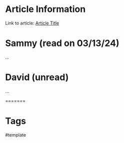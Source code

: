 # Article Information

Link to article: [Article Title](https://www.foreignaffairs.com/)

# Sammy (read on 03/13/24)

...

# David (unread)

...

=======
# Tags

#template